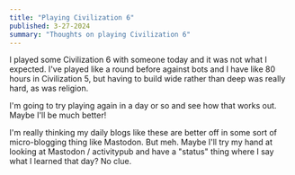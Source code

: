 ```yaml
---
title: "Playing Civilization 6"
published: 3-27-2024
summary: "Thoughts on playing Civilization 6"
---
```


I played some Civilization 6 with someone today and it was not what I expected. I've played like a round before against bots and I have like 80 hours in Civilization 5, but having to build wide rather than deep was really hard, as was religion.

I'm going to try playing again in a day or so and see how that works out. Maybe I'll be much better!

I'm really thinking my daily blogs like these are better off in some sort of micro-blogging thing like Mastodon. But meh. Maybe I'll try my hand at looking at Mastodon / activitypub and have a "status" thing where I say what I learned that day? No clue.
